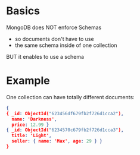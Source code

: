 # Basics

MongoDB does NOT enforce Schemas

- so documents don't have to use
- the same schema inside of one collection

BUT it enables to use a schema

# Example

One collection can have totally different documents:

```JSON
{
{ _id: ObjectId("623456df679fb2f726d1cca2"),
  name: 'Darkness',
  price: 12.99 }
{ _id: ObjectId("6234570c679fb2f726d1cca3"),
  title: 'Light',
  seller: { name: 'Max', age: 29 } }
}
```

